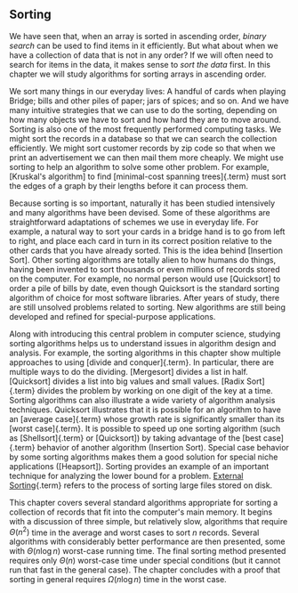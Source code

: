 
## Sorting

We have seen that, when an array is sorted in ascending order, *binary
search* can be used to find items in it efficiently. But what about when
we have a collection of data that is not in any order? If we will often
need to search for items in the data, it makes sense to *sort the data*
first. In this chapter we will study algorithms for sorting arrays in
ascending order.

We sort many things in our everyday lives: A handful of cards when
playing Bridge; bills and other piles of paper; jars of spices; and so
on. And we have many intuitive strategies that we can use to do the
sorting, depending on how many objects we have to sort and how hard they
are to move around. Sorting is also one of the most frequently performed
computing tasks. We might sort the records in a database so that we can
search the collection efficiently. We might sort customer records by zip
code so that when we print an advertisement we can then mail them more
cheaply. We might use sorting to help an algorithm to solve some other
problem. For example, [Kruskal's algorithm] to find 
[minimal-cost spanning trees]{.term}
must sort the edges of a graph by their lengths before it
can process them.

Because sorting is so important, naturally it has been studied
intensively and many algorithms have been devised. Some of these
algorithms are straightforward adaptations of schemes we use in everyday
life. For example, a natural way to sort your cards in a bridge hand is
to go from left to right, and place each card in turn in its correct
position relative to the other cards that you have already sorted. This
is the idea behind [Insertion Sort]. 
Other sorting algorithms are totally alien to how humans do
things, having been invented to sort thousands or even millions of
records stored on the computer. For example, no normal person would use
[Quicksort] to
order a pile of bills by date, even though Quicksort is the standard
sorting algorithm of choice for most software libraries. After years of
study, there are still unsolved problems related to sorting. New
algorithms are still being developed and refined for special-purpose
applications.

Along with introducing this central problem in computer science,
studying sorting algorithms helps us to understand issues in algorithm
design and analysis. For example, the sorting algorithms in this chapter
show multiple approaches to using [divide and conquer]{.term}. In particular, there are multiple ways to do the dividing.
[Mergesort] divides a list in half.
[Quicksort] divides a list into big values and small values.
[Radix Sort]{.term} divides the problem by working on one digit of the key at a time.
Sorting algorithms can also illustrate a wide variety of algorithm
analysis techniques. Quicksort illustrates that it is possible for an
algorithm to have an [average case]{.term} whose
growth rate is significantly smaller than its
[worst case]{.term}. It is possible to speed up
one sorting algorithm (such as [Shellsort]{.term} or [Quicksort]) 
by taking advantage of the [best case]{.term} behavior of another algorithm (Insertion Sort). 
Special case behavior by some sorting algorithms makes them a good solution for
special niche applications ([Heapsort]).
Sorting provides an example of an important technique for analyzing the
lower bound for a problem.
[External Sorting](#external-sort){.term} refers to the process of sorting large files stored on disk.

This chapter covers several standard algorithms appropriate for sorting
a collection of records that fit into the computer's main memory. It
begins with a discussion of three simple, but relatively slow,
algorithms that require $\Theta(n^2)$ time in the average and worst
cases to sort $n$ records. Several algorithms with considerably better
performance are then presented, some with $\Theta(n \log n)$ worst-case
running time. The final sorting method presented requires only
$\Theta(n)$ worst-case time under special conditions (but it cannot run
that fast in the general case). The chapter concludes with a proof that
sorting in general requires $\Omega(n \log n)$ time in the worst case.
